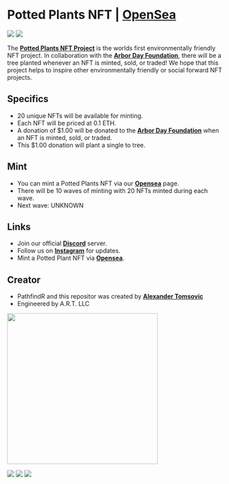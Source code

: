 # Potted Plants NFT | [OpenSea](https://opensea.io/pottedplantsnft?tab=collected)
![](https://img.shields.io/static/v1?label=Potted+Plants+NFT&style=flat-square&message=SOLD+OUT&color=red)
![](https://img.shields.io/static/v1?label=Price&logo=ethereum&style=flat-square&message=0.1+ETH&color=37367b)

The [**Potted Plants NFT Project**](https://opensea.io/pottedplantsnft?tab=collected) is the worlds first environmentally friendly NFT project. In collaboration with the [**Arbor Day Foundation**](https://arborday.org), there will be a tree planted whenever an NFT is minted, sold, or traded! We hope that this project helps to inspire other environmentally friendly or social forward NFT projects. 


## Specifics
- 20 unique NFTs will be available for minting.
- Each NFT will be priced at 0.1 ETH.
- A donation of $1.00 will be donated to the [**Arbor Day Foundation**](https://arborday.org) when an NFT is minted, sold, or traded.
- This $1.00 donation will plant a single to tree.


## Mint
- You can mint a Potted Plants NFT via our [**Opensea**](https://opensea.io/pottedplantsnft?tab=collected) page.
- There will be 10 waves of minting with 20 NFTs minted during each wave.
- Next wave: UNKNOWN

## Links
- Join our official [**Discord**](https://discord.gg/Utn8nRaM) server.
- Follow us on [**Instagram**](https://instagram.com/pottedplantsnft) for updates.
- Mint a Potted Plant NFT via [**Opensea**](https://opensea.io/pottedplantsnft?tab=collected).

## Creator
- PathfindR and this repositor was created by [**Alexander Tomsovic**](https://github.com/alexandertomsovic)
- Engineered by A.R.T. LLC

<a target="_blank" href="https://alextomsovic1.wixsite.com/my-site">
<picture>
  <source media="(prefers-color-scheme: dark)" srcset="https://user-images.githubusercontent.com/84757117/189466772-50ae7326-ec5e-4b68-879d-a269cdc84c78.png">
  <source media="(prefers-color-scheme: light)" srcset="https://user-images.githubusercontent.com/84757117/189466772-50ae7326-ec5e-4b68-879d-a269cdc84c78.png">
  <img src="" width="350">
</picture>
</a>

![](https://img.shields.io/static/v1?label=Opensea&logo=opensea&style=flat-square&message=Potted+Plants+NFT&color=blue)
[![](https://img.shields.io/static/v1?label=Total+Trees+Planted&style=flat-square&message=285&color=brightgreen)](https://arborday.org)
![](https://img.shields.io/static/v1?label=Current+Total+Minted&&style=flat-square&message=20&color=purple)


